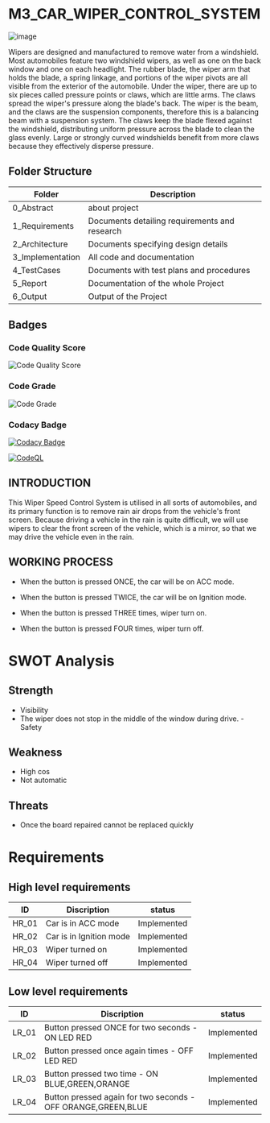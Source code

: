 # M3_CAR_WIPER_CONTROL_SYSTEM
![image](https://user-images.githubusercontent.com/101171908/168266522-2a22b8ab-232d-4513-94d5-bf4f25a97d98.png)


Wipers are designed and manufactured to remove water from a windshield. Most automobiles feature two windshield wipers, as well as one on the back window and one on each headlight. The rubber blade, the wiper arm that holds the blade, a spring linkage, and portions of the wiper pivots are all visible from the exterior of the automobile. Under the wiper, there are up to six pieces called pressure points or claws, which are little arms. The claws spread the wiper's pressure along the blade's back. The wiper is the beam, and the claws are the suspension components, therefore this is a balancing beam with a suspension system. The claws keep the blade flexed against the windshield, distributing uniform pressure across the blade to clean the glass evenly. Large or strongly curved windshields benefit from more claws because they effectively disperse pressure.
## Folder Structure
|Folder|Description|
|------|-----------|
|0_Abstract|	about project|
|1_Requirements|	Documents detailing requirements and research|
|2_Architecture	|Documents specifying design details|
|3_Implementation	|All code and documentation|
|4_TestCases|	Documents with test plans and procedures|
|5_Report|	Documentation of the whole Project|
|6_Output|	Output of the Project|
## Badges
### Code Quality Score
![Code Quality Score](https://api.codiga.io/project/33373/score/svg)
### Code Grade
![Code Grade](https://api.codiga.io/project/33373/status/svg)
### Codacy Badge
[![Codacy Badge](https://app.codacy.com/project/badge/Grade/fc6c327e5b6f41adadab7485e92f8283)](https://www.codacy.com/gh/Jhaaditya1999/M3_CAR_WIPING_SYSTEM/dashboard?utm_source=github.com&amp;utm_medium=referral&amp;utm_content=Jhaaditya1999/M3_CAR_WIPING_SYSTEM&amp;utm_campaign=Badge_Grade)

[![CodeQL](https://github.com/Jhaaditya1999/M3_CAR_WIPING_SYSTEM/actions/workflows/c-cppabc.yml/badge.svg)](https://github.com/Jhaaditya1999/M3_CAR_WIPING_SYSTEM/actions/workflows/c-cppabc.yml)
## INTRODUCTION
This Wiper Speed Control System is utilised in all sorts of automobiles, and its primary function is to remove rain air drops from the vehicle's front screen. Because driving a vehicle in the rain is quite difficult, we will use wipers to clear the front screen of the vehicle, which is a mirror, so that we may drive the vehicle even in the rain.

## WORKING PROCESS
- When the button is pressed ONCE, the car will be on ACC mode.

- When the button is pressed TWICE, the car will be on Ignition mode.

- When the button is pressed THREE times, wiper turn on.

- When the button is pressed FOUR times, wiper turn off.
# SWOT Analysis
## Strength
- Visibility
- The wiper does not stop in the middle of the window during drive.
-Safety
## Weakness
- High cos 
- Not automatic
## Threats
- Once the board repaired cannot be replaced quickly
# Requirements
## High level requirements
|ID|	Discription	|status|
|--|--------------|------|
|HR_01|	Car is in ACC mode	|Implemented|
|HR_02	|Car is in Ignition mode|	Implemented|
|HR_03|	Wiper turned on|	Implemented|
|HR_04	|Wiper turned off	|Implemented|
## Low level requirements
|ID	|Discription|	status|
|---|-----------|-------|
|LR_01	|Button pressed ONCE for two seconds - ON LED RED	|Implemented|
|LR_02	|Button pressed once again times - OFF LED RED|	Implemented|
|LR_03	|Button pressed two time - ON BLUE,GREEN,ORANGE|	Implemented|
|LR_04	|Button pressed again for two seconds - OFF ORANGE,GREEN,BLUE	|Implemented|
